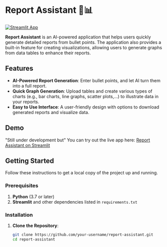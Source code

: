 # Report Assistant 📄📊

[![Streamlit App](https://img.shields.io/badge/Streamlit-App-brightgreen)](https://report-assistant.streamlit.app/)

**Report Assistant** is an AI-powered application that helps users quickly generate detailed reports from bullet points. The application also provides a built-in feature for creating visualizations, allowing users to generate graphs from data tables to enhance their reports.

## Features

- **AI-Powered Report Generation**: Enter bullet points, and let AI turn them into a full report.
- **Quick Graph Generation**: Upload tables and create various types of charts (e.g., bar charts, line graphs, scatter plots,...) to illustrate data in your reports.
- **Easy to Use Interface**: A user-friendly design with options to download generated reports and visualize data.

## Demo

"Still under development but" You can try out the live app here: [Report Assistant on Streamlit](https://report-assistant.streamlit.app/)

## Getting Started

Follow these instructions to get a local copy of the project up and running.

### Prerequisites

1. **Python** (3.7 or later)
2. **Streamlit** and other dependencies listed in `requirements.txt`

### Installation

1. **Clone the Repository**:
   ```bash
   git clone https://github.com/your-username/report-assistant.git
   cd report-assistant
